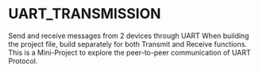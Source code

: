 # UART_TRANSMISSION
Send and receive messages from 2 devices through UART When building the project file, build separately for both Transmit and Receive functions. This is a Mini-Project to explore the peer-to-peer communication of UART Protocol.
